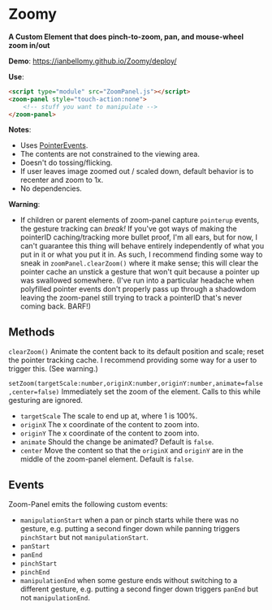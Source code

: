 # Zoomy

**A Custom Element that does pinch-to-zoom, pan, and mouse-wheel zoom in/out**

**Demo**: https://ianbellomy.github.io/Zoomy/deploy/

**Use**:
```HTML
<script type="module" src="ZoomPanel.js"></script>
<zoom-panel style="touch-action:none">
	<!-- stuff you want to manipulate -->
</zoom-panel>
```

**Notes**: 
- Uses [PointerEvents](https://caniuse.com/#feat=pointer). 
- The contents are not constrained to the viewing area.
- Doesn't do tossing/flicking.
- If user leaves image zoomed out / scaled down, default behavior is to recenter and zoom to 1x.
- No dependencies.


**Warning**: 
- If children or parent elements of zoom-panel capture `pointerup` events, the gesture tracking can *break!* If you've got ways of making the pointerID caching/tracking more bullet proof, I'm all ears, but for now, I can't guarantee this thing will behave entirely independently of what you put in it or what you put it in. As such, I recommend finding some way to sneak in `zoomPanel.clearZoom()` where it make sense; this will clear the pointer cache an unstick a gesture that won't quit because a pointer up was swallowed somewhere. (I've run into a particular headache when polyfilled pointer events  don't properly pass up through a shadowdom leaving the zoom-panel still trying to track a pointerID that's never coming back. BARF!)

## Methods

`clearZoom()` 
Animate the content back to its default position and scale; reset the pointer tracking cache. I recommend providing some way for a user to trigger this. (See warning.)

`setZoom(targetScale:number,originX:number,originY:number,animate=false,center=false)`
Immediately set the zoom of the element. Calls to this while gesturing are ignored. 
- `targetScale` The scale to end up at, where 1 is 100%.
- `originX` The x coordinate of the content to zoom into.
- `originY` The x coordinate of the content to zoom into.
- `animate` Should the change be animated? Default is `false`.
- `center` Move the content so that the `originX` and `originY` are in the middle of the zoom-panel element. Default is `false`.


## Events
Zoom-Panel emits the following custom events:

- `manipulationStart` when a pan or pinch starts while there was no gesture, e.g. putting a second finger down while panning triggers `pinchStart` but not `manipulationStart`.
- `panStart` 
- `panEnd`
- `pinchStart`
- `pinchEnd`
- `manipulationEnd` when some gesture ends without switching to a different gesture, e.g. putting a second finger down triggers `panEnd` but not `manipulationEnd`.
